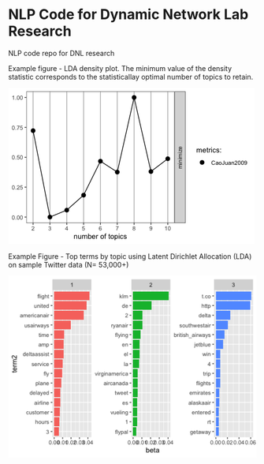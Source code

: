 # NLP Code for Dynamic Network Lab Research
NLP code repo for DNL research



Example figure - LDA density plot. The minimum value of the density statistic corresponds to the statisticallay optimal number of topics to retain. 

![alt text](https://github.com/gzlupko/dnl_nlp/blob/main/lda_density_fit.png)



Example Figure - Top terms by topic using Latent Dirichlet Allocation (LDA) on sample Twitter data (N= 53,000+) 

![alt text](https://github.com/gzlupko/dnl_nlp/blob/main/term_by_topic_example.png)

